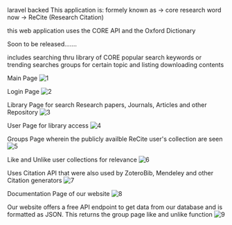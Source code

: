 laravel backed
This application is:
formely known as -> core research word
now -> ReCite (Research Citation)

this web application uses the CORE API and the Oxford Dictionary 

Soon to be released....... 

includes searching thru library of CORE
popular search keywords or trending searches
groups for certain topic
and listing downloading contents

Main Page
![1](https://user-images.githubusercontent.com/43779189/114821491-3c58d300-9df3-11eb-904e-d9dad42d2537.png)

Login Page
![2](https://user-images.githubusercontent.com/43779189/114821498-3f53c380-9df3-11eb-966c-90131cb6e348.png)

Library Page for search Research papers, Journals, Articles and other Repository
![3](https://user-images.githubusercontent.com/43779189/114821514-42e74a80-9df3-11eb-9094-41ef8bd3d055.png)

User Page for library access 
![4](https://user-images.githubusercontent.com/43779189/114821526-45e23b00-9df3-11eb-9bf3-4814f43e7904.png)

Groups Page wherein the publicly availble ReCite user's collection are seen
![5](https://user-images.githubusercontent.com/43779189/114821531-47abfe80-9df3-11eb-8a82-e46e530d301a.png)

Like and Unlike user collections for relevance 
![6](https://user-images.githubusercontent.com/43779189/114821539-4aa6ef00-9df3-11eb-8d5d-706225e23886.png)

Uses Citation API that were also used by ZoteroBib, Mendeley and other Citation generators
![7](https://user-images.githubusercontent.com/43779189/114821549-4d094900-9df3-11eb-8a9b-faa735b2006e.png)

Documentation Page of our website
![8](https://user-images.githubusercontent.com/43779189/114821555-4f6ba300-9df3-11eb-900c-0591d85bf5c4.png)

Our website offers a free API endpoint to get data from our database and is formatted as JSON. 
This returns the group page like and unlike function
![9](https://user-images.githubusercontent.com/43779189/114821563-52669380-9df3-11eb-96d0-203754b8bbdb.png)
